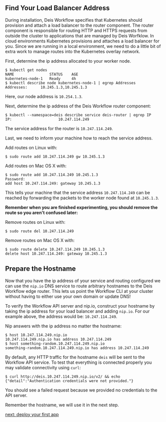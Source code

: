 ## Find Your Load Balancer Address

During installation, Deis Workflow specifies that Kubernetes should provision and attach a load balancer to the router
component. The router component is responsible for routing HTTP and HTTPS requests from outside the cluster to
applications that are managed by Deis Worfklow. In cloud environments Kubernetes provisions and attaches a load balancer
for you. Since we are running in a local environment, we need to do a little bit of extra work to manage routes into the
Kubernetes overlay network.

First, determine the ip address allocated to your worker node.

```shell
$ kubectl get nodes
NAME                STATUS    AGE
kubernetes-node-1   Ready     4h
$ kubectl describe node kubernetes-node-1 | egrep Addresses
Addresses:      10.245.1.3,10.245.1.3
```

Here, our node address is `10.254.1.3`.

Next, determine the ip address of the Deis Workflow router component:

```shell
$ kubectl --namespace=deis describe service deis-router | egrep IP
IP:                     10.247.114.249
```

The service address for the router is `10.247.114.249`.

Last, we need to inform your machine how to reach the service address.

Add routes on Linux with:
```shell
$ sudo route add 10.247.114.249 gw 10.245.1.3
```

Add routes on Mac OS X with:
```shell
$ sudo route add 10.247.114.249 10.245.1.3
Password:
add host 10.247.114.249: gateway 10.245.1.3
```

This tells your machine that the service address `10.247.114.249` can be reached by forwarding the packets to the worker
node found at `10.245.1.3`.

**Remember when you are finished experimenting, you should remove the route so you aren't confused later:**

Remove routes on Linux with:
```shell
$ sudo route del 10.247.114.249
```

Remove routes on Mac OS X with:

```shell
$ sudo route delete 10.247.114.249 10.245.1.3
delete host 10.247.114.249: gateway 10.245.1.3
```

## Prepare the Hostname

Now that you have the ip address of your service and routing configured we can use the `nip.io` DNS service to route
arbitrary hostnames to the Deis Workflow edge router. This lets us point the Workflow CLI at your cluster without having
to either use your own domain or update DNS!

To verify the Workflow API server and nip.io, construct your hostname by taking the ip address for your load balancer
and adding `nip.io`. For our example above, the address would be: `10.247.114.249`.

Nip answers with the ip address no matter the hostname:
```shell
$ host 10.247.114.249.nip.io
10.247.114.249.nip.io has address 10.247.114.249
$ host something-random.10.247.114.249.nip.io
something-random.10.247.114.249.nip.io has address 10.247.114.249
```

By default, any HTTP traffic for the hostname `deis` will be sent to the Workflow API service. To test that everything is connected properly you may validate connectivity using `curl`:

```shell
$ curl http://deis.10.247.114.249.nip.io/v2/ && echo
{"detail":"Authentication credentials were not provided."}
```

You should see a failed request because we provided no credentials to the API server.

Remember the hostname, we will use it in the next step.

[next: deploy your first app](../../deploy-an-app.md)

